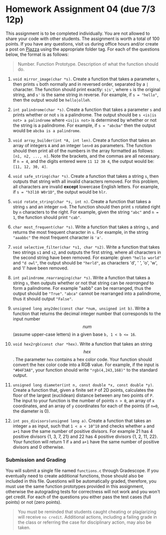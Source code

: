 # Homework Assignment 04 (due 7/3 12p)

This assignment is to be completed individually.  You are not allowed to share your code with other students.  The assignment is worth a total of 100 points.  If you have any questions, visit us during office hours and/or create a post on [Piazza](https://piazza.com) using the appropriate folder tag.  For each of the questions below, the format is as follows:

> Number. Function Prototype. Description of what the function should do.

1. `void mirror_image(char *s)`.  Create a function that takes a parameter `s`, then prints `s` both normally and in reversed order, separated by a `|` character.  The function should print exactly: `s|s'`, where `s` is the original string, and `s'` is the same string in reverse.  For example, if `s = "hello"`, then the output would be `hello|olleh`.

1. `int palindrome(char *s)`. Create a function that takes a parameter `s` and prints whether or not `s` is a palindrome.  The output should be `s <is|is not> a palindrome` where `<is|is not>` is determined by whether or not the string is a palindrome.  For example, if `s = "abcba"` then the output would be `abcba is a palindrome`.

1. `void array_builder(int *A, int len)`.  Create a function that takes an array of integers `A` and an integer `len>0` as parameters.  The function should then print all of the numbers in the array formatted as follows: `[n1, n2, ..., n]`.  Note the brackets, and the commas are all necessary.  If `n = 4`, and the digits entered were `11 12 30 4`, the output would be: `[11, 12, 30, 4]`.

1. `void safe_string(char *s)`.  Create a function that takes a string `s`, then outputs that string with all invalid characters removed.  For this problem, all characters are invalid **except** lowercase English letters.  For example, if `s = "h3l10 W0r1D"`, the output would be `hlr`.

1. `void rotate_string(char *s, int n)`.  Create a function that takes a string `s` and an integer `n>0`.  The function should then print `s` rotated right by `n` characters to the right.  For example, given the string `"abc"` and `n = 1`, the function should print `"cab"`.

1. `char most_frequent(char *s)`.  Write a function that takes a string `s`, and returns the most frequent character in `s`.  For example, in the string `"aaabbc"` the most frequent character is `'a'`.

1. `void selective_filter(char *s1, char *s2)`.  Write a function that takes two strings `s1` and `s2`, and outputs the first string, where all characters in the second string have been removed.  For example: given `"hello world"` and `"d owl"`, the output should be `"herld"`, as characters 'd', ' ', 'o', 'w', and 'l' have been removed.

1. `int palindrome_rearranging(char *s)`.  Write a function that takes a string `s`, then outputs whether or not that string can be *rearranged* to form a palindrome.  For example "aabb" can be rearranged, thus the output should be `"True"`. `"abca"` cannot be rearranged into a palindrome, thus it should output `"False"`.

1. `unsigned long any2dec(const char *num, unsigned int b)`.  Write a function that returns the decimal integer number that corresponds to the input number $$num$$ (assume upper-case letters) in a given base `b, 1 < b <= 16`.

1. `void hex2rgb(const char *hex)`.  Write a function that takes an string $$hex$$.  The parameter `hex` contains a hex color code.  Your function should convert the hex color code into a RGB value.  For example, if the input is `"#04F3A8"`, your function should write `"rgb(4,243,168)"` to the standard output.

1. `unsigned long diameter(int n, const double *x, const double *y)`.  Create a function that, given a finite set `P` of 2D points, calculates the floor of the largest (euclidean) distance between any two points of `P`.  The input to your function is the number of points `n > 0`, an array of `x` coordinates, and an array of `y` coordinates for each of the points (if `n=0`, the diameter is 0).

1. `int pos_divisors(unsigned long a)`.  Create a function that takes an integer `a` as input, such that `1 < a < 10^10` and checks whether `a` and `a+1` have the same number of positive divisors.  For example 21 has 4 positive divisors {1, 3, 7, 21} and 22 has 4 positive divisors {1, 2, 11, 22}.  Your function will return 1 if `a` and `a+1` have the same number of positive divisors and 0 otherwise.

### Submission and Grading
You will submit a single file named `functions.c` through Gradescope.  If you eventually need to create additional functions, those should also be included in this file.  Questions will be automatically graded, therefore, you must use the same function prototypes provided in this assignment, otherwise the autograding tests for correctness will not work and you won't get credit.  For each of the questions you either pass the test cases (full points) or not (zero points).

> You must be reminded that students caught cheating or plagiarizing will receive `no credit`.  Additional actions, including a failing grade in the class or referring the case for disciplinary action, may also be taken.
